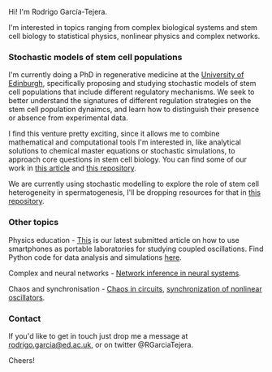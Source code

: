 Hi! I'm Rodrigo García-Tejera. 

I'm interested in topics ranging from complex biological systems and stem cell biology to statistical physics, nonlinear physics and complex networks.  

### Stochastic models of stem cell populations

I'm currently doing a PhD in regenerative medicine at the [University of Edinburgh](https://www.ed.ac.uk/regenerative-medicine/research/linus-schumacher), specifically proposing and studying stochastic models of stem cell populations that include different regulatory mechanisms. We seek to better understand the signatures of different regulation strategies on the stem cell population dynaimcs, and learn how to distinguish their presence or absence from experimental data. 

I find this venture pretty exciting, since it allows me to combine mathematical and computational tools I'm interested in, like analytical solutions to chemical master equations or stochastic simulations, to approach core questions in stem cell biology. You can find some of our work in [this article](https://royalsocietypublishing.org/doi/10.1098/rspa.2022.0376) and [this repository](https://github.com/RodrigoGarciaTejera/vBD_simulations).

We are currently using stochastic modelling to explore the role of stem cell heterogeneity in spermatogenesis, I'll be dropping resources for that in [this repository](https://github.com/RodrigoGarciaTejera/SpermStem). 

### Other topics
Physics education - [This](https://arxiv.org/abs/2212.06949) is our latest submitted article on how to use smartphones as  portable laboratories for studying coupled oscillations. Find Python code for data analysis and simulations [here](https://github.com/RodrigoGarciaTejera/WilberforcePendulum). 

Complex and neural networks - [Network inference in neural systems](https://www.nature.com/articles/s41598-020-59198-7). 

Chaos and synchronisation -  [Chaos in circuits](https://www.sciencedirect.com/science/article/abs/pii/S0960077913000672), [synchronization of nonlinear oscillators](https://link.springer.com/article/10.1140/epjst/e2014-02295-6).

### Contact
If you'd like to get in touch just drop me a message at rodrigo.garcia@ed.ac.uk, or on twitter @RGarciaTejera. 

Cheers! 

<!---     , where we propose a model (vBD) that describes stem cell dynamics when they are competing for access to a limited space, and we solve analytically its corresponding chemical master equation. The corresponding [repository](..RodrigoGarciaTejera/vBD_simulations) has Matlab code with a class designed to deal with the chemical reaction network, calculating hitting times, doing stochastic simulations, etc., and another class to deal with the system-size expansion.          --> 
  




<!--- - 👋 Hi, I’m @RodrigoGarciaTejera
- 👀 I’m interested in ...
- 🌱 I’m currently learning ...
- 💞️ I’m looking to collaborate on ...
- 📫 How to reach me ... --->

<!---
RodrigoGarciaTejera/RodrigoGarciaTejera is a ✨ special ✨ repository because its `README.md` (this file) appears on your GitHub profile.
You can click the Preview link to take a look at your changes.
--->
